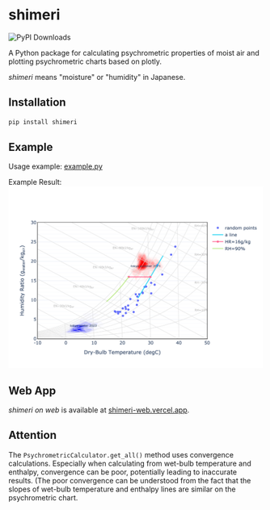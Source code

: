 

# shimeri
![PyPI Downloads](https://static.pepy.tech/badge/shimeri)

A Python package for calculating psychrometric properties of moist air and plotting psychrometric charts based on plotly.

*shimeri* means "moisture" or "humidity" in Japanese.

## Installation

``` sh
pip install shimeri
```

## Example

Usage example: [example.py](https://github.com/yutaka-shoji/shimeri/blob/main/example/example.py?raw=true)

Example Result:  
![Example Result](https://github.com/yutaka-shoji/shimeri/blob/main/example/example.png?raw=true)


## Web App

*shimeri on web* is available at [shimeri-web.vercel.app](https://shimeri-web.vercel.app/).

## Attention
The `PsychrometricCalculator.get_all()` method uses convergence calculations. Especially when calculating from wet-bulb temperature and enthalpy, convergence can be poor, potentially leading to inaccurate results. (The poor convergence can be understood from the fact that the slopes of wet-bulb temperature and enthalpy lines are similar on the psychrometric chart.

